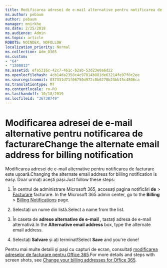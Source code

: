 ```yaml
---
title: Modificarea adresei de e-mail alternative pentru notificarea de facturare
ms.author: pebaum
author: pebaum
manager: mnirkhe
ms.date: 2/25/2018
ms.audience: Admin
ms.topic: article
ROBOTS: NOINDEX, NOFOLLOW
localization_priority: Normal
ms.collection: Adm_O365
ms.custom:
- "64"
- "1200012"
ms.assetid: efa5316c-42c7-461c-b2ab-53d23e0a6d22
ms.openlocfilehash: 4cb14da2358c4c97814b881de63214fe97f0c2ee
ms.sourcegitcommit: 037331d71f06750d972c0b6278b23bb15c4806ca
ms.translationtype: MT
ms.contentlocale: ro-RO
ms.lasthandoff: 10/18/2019
ms.locfileid: "36738749"
---
```

# <a name="change-the-alternate-email-address-for-billing-notification"></a><span data-ttu-id="91b5b-102">Modificarea adresei de e-mail alternative pentru notificarea de facturare</span><span class="sxs-lookup"><span data-stu-id="91b5b-102">Change the alternate email address for billing notification</span></span>

<span data-ttu-id="91b5b-103">Modificarea adresei de e-mail alternative pentru notificarea de facturare este ușoară.</span><span class="sxs-lookup"><span data-stu-id="91b5b-103">Changing the alternate email address for billing notification is easy.</span></span> <span data-ttu-id="91b5b-104">Doar urmați acești pași:</span><span class="sxs-lookup"><span data-stu-id="91b5b-104">Just follow these steps:</span></span>
  
1. <span data-ttu-id="91b5b-105">În centrul de administrare Microsoft 365, accesați pagina notificări **de** \> [Facturare](https://go.microsoft.com/fwlink/p/?linkid=853212) facturare.  </span><span class="sxs-lookup"><span data-stu-id="91b5b-105">In the Microsoft 365 admin center, go to the **Billing** \>  [Billing Notifications](https://go.microsoft.com/fwlink/p/?linkid=853212) page.</span></span>

2. <span data-ttu-id="91b5b-106">Selectați un nume din listă.</span><span class="sxs-lookup"><span data-stu-id="91b5b-106">Select a name from the list.</span></span>

3. <span data-ttu-id="91b5b-107">În caseta de **adrese alternative de e-mail** , tastați adresa de e-mail alternativă.</span><span class="sxs-lookup"><span data-stu-id="91b5b-107">In the **Alternative email address** box, type the alternate email address.</span></span>

4. <span data-ttu-id="91b5b-108">Selectați **Salvare** și ați terminat!</span><span class="sxs-lookup"><span data-stu-id="91b5b-108">Select **Save** and you're done!</span></span>

<span data-ttu-id="91b5b-109">Pentru mai multe detalii și pași cu capturi de ecran, consultați [modificarea adreselor de facturare pentru Office 365](https://docs.microsoft.com/office365/admin/subscriptions-and-billing/change-your-billing-addresses).</span><span class="sxs-lookup"><span data-stu-id="91b5b-109">For more details and steps with screen shots, see [Change your billing addresses for Office 365](https://docs.microsoft.com/office365/admin/subscriptions-and-billing/change-your-billing-addresses).</span></span>
  